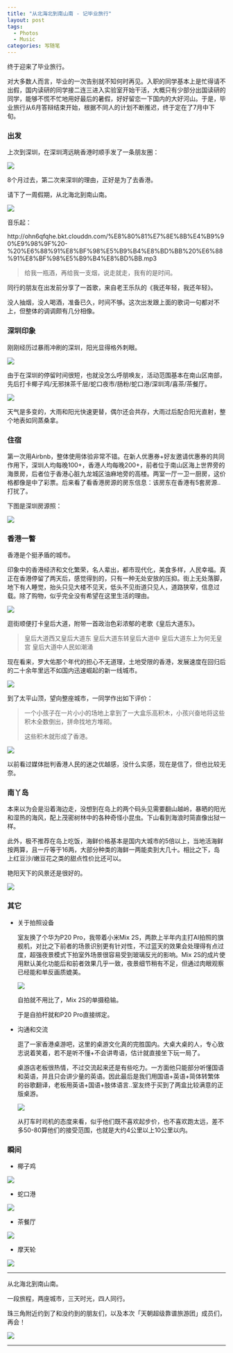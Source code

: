 ```yaml
---
title: "从北海北到南山南 - 记毕业旅行"
layout: post
tags:
  - Photos
  - Music
categories: 写随笔
---
```


终于迎来了毕业旅行。

对大多数人而言，毕业的一次告别就不知何时再见。入职的同学基本上是忙得请不出假，国内读研的同学接二连三进入实验室开始干活，大概只有少部分出国读研的同学，能够不慌不忙地用好最后的暑假，好好留恋一下国内的大好河山。于是，毕业旅行从6月答辩结束开始，根据不同人的计划不断推迟，终于定在了7月中下旬。

<!-- more -->

### 出发

上次到深圳，在深圳湾远眺香港时顺手发了一条朋友圈：

![](http://ohn6qfqhe.bkt.clouddn.com/201807play1.jpg)

8个月过去，第二次来深圳的理由，正好是为了去香港。

请下了一周假期，从北海北到南山南。

![](http://ohn6qfqhe.bkt.clouddn.com/201807play2.jpg)

音乐起：

<p>http://ohn6qfqhe.bkt.clouddn.com/%E8%80%81%E7%8E%8B%E4%B9%90%E9%98%9F%20-%20%E6%88%91%E8%BF%98%E5%B9%B4%E8%BD%BB%20%E6%88%91%E8%BF%98%E5%B9%B4%E8%BD%BB.mp3</p>

> 给我一瓶酒，再给我一支烟，说走就走，我有的是时间。

同行的朋友在出发前分享了一首歌，来自老王乐队的《我还年轻，我还年轻》。

没人抽烟，没人喝酒，准备已久，时间不够。这次出发跟上面的歌词一句都对不上，但整体的调调颇有几分相像。

### 深圳印象

刚刚经历过暴雨冲刷的深圳，阳光显得格外刺眼。

![](http://ohn6qfqhe.bkt.clouddn.com/201807play3.jpg)

由于在深圳的停留时间很短，也就没怎么呼朋唤友，活动范围基本在南山区南部，先后打卡椰子鸡/无邪抹茶千层/蛇口夜市/肠粉/蛇口港/深圳湾/喜茶/茶餐厅。

![](http://ohn6qfqhe.bkt.clouddn.com/201807play4.jpg)

天气是多变的，大雨和阳光快速更替，偶尔还会共存，大雨过后配合阳光直射，整个地表如同蒸桑拿。

### 住宿

第一次用Airbnb，整体使用体验非常不错。在新人优惠券+好友邀请优惠券的共同作用下，深圳人均每晚100+，香港人均每晚200+，前者位于南山区海上世界旁的海景房，后者位于香港心脏九龙城区油麻地旁的高楼。两室一厅一卫一厨房，这价格都像是中了彩票。后来看了看香港房源的房东信息：该房东在香港有5套房源..打扰了。

下图是深圳房源照：

![](http://ohn6qfqhe.bkt.clouddn.com/201807play5.jpg)

### 香港一瞥

香港是个挺矛盾的城市。

印象中的香港经济和文化繁荣，名人辈出，都市现代化，美食多样，人民幸福。真正在香港停留了两天后，感觉得到的，只有一种无处安放的压抑。街上无处落脚，地下有人睡觉，抬头只见大楼不见天，低头不见街道只见人，道路狭窄，信息过载。除了购物，似乎完全没有希望在这里生活的理由。

![](http://ohn6qfqhe.bkt.clouddn.com/201807play6.jpg)

逛街顺便打卡皇后大道，附带一首政治色彩浓郁的老歌《皇后大道东》。

> 皇后大道西又皇后大道东 
> 皇后大道东转皇后大道中 
> 皇后大道东上为何无皇宫 
> 皇后大道中人民如潮涌

现在看来，罗大佑那个年代的担心不无道理，土地受限的香港，发展速度在回归后的二十余年里远不如国内迅速崛起的新一线城市。

![](http://ohn6qfqhe.bkt.clouddn.com/201807play7.jpg)

到了太平山顶，望向整座城市，一同学作出如下评价：

> 一个小孩子在一片小小的场地上拿到了一大盒乐高积木，小孩兴奋地将这些积木全数倒出，拼命找地方堆砌。
>
> 这些积木就形成了香港。

![](http://ohn6qfqhe.bkt.clouddn.com/201807play8.jpg)

以前看过媒体批判香港人民的迷之优越感，没什么实感，现在是信了，但也比较无奈。

### 南丫岛

本来以为会是沿着海边走，没想到在岛上的两个码头见需要翻山越岭，暴晒的阳光和湿热的海风，配上茂密树林中的各种奇怪小昆虫。下山看到海浪时简直像出狱一样。

此外，极不推荐在岛上吃饭，海鲜价格基本是国内大城市的5倍以上，当地活海鲜按两算，且一斤等于16两，大部分种类的海鲜一两能卖到大几十。相比之下，岛上红豆沙/嫩豆花之类的甜点性价比还可以。

艳阳天下的风景还是很好的。

![](http://ohn6qfqhe.bkt.clouddn.com/201807play9.jpg)

### 其它

* 关于拍照设备

  室友换了个华为P20 Pro，我带着小米Mix 2S，两款上半年内主打AI拍照的旗舰机，对比之下前者的场景识别更有针对性，不过蓝天的效果会处理得有点过度，超强夜景模式下拍室外场景很容易受到玻璃反光的影响。Mix 2S的成片使用默认美化功能后和前者效果几乎一致，夜景细节稍有不足，但通过肉眼观察已经能和单反画质媲美。

  ![](http://ohn6qfqhe.bkt.clouddn.com/201807play10.jpg)

  自拍就不用比了，Mix 2S的单摄稳输。

  于是自拍杆就和P20 Pro直接绑定。

* 沟通和交流

  逛了一家香港桌游吧，这里的桌游文化真的完胜国内。大桌大桌的人，专心致志说着笑着，若不是听不懂+不会讲粤语，估计就直接坐下玩一局了。

  桌游店老板很热情，不过交流起来还是有些吃力。一方面他只能部分听懂国语和英语，并且只会讲少量的英语。因此最后是我们用国语+英语+简体转繁体的谷歌翻译，老板用英语+国语+肢体语言..室友终于买到了两盒比较满意的正版桌游。

  ![](http://ohn6qfqhe.bkt.clouddn.com/201807play11.jpg)

  从打车时司机的态度来看，似乎他们既不喜欢起步价，也不喜欢跑太远，差不多50-80算他们的接受范围，也就是大约4公里以上10公里以内。

### 瞬间

* 椰子鸡

![](http://ohn6qfqhe.bkt.clouddn.com/201807play12.jpg)

* 蛇口港

![](http://ohn6qfqhe.bkt.clouddn.com/201807play13.jpg)

* 茶餐厅

![](http://ohn6qfqhe.bkt.clouddn.com/201807play14.jpg)

* 摩天轮

![](http://ohn6qfqhe.bkt.clouddn.com/201807play15.jpg)

---

从北海北到南山南。

一段旅程，两座城市，三天时光，四人同行。

珠三角附近约到了和没约到的朋友们，以及本次「天朝超级靠谱旅游团」成员们，再会！

![](http://ohn6qfqhe.bkt.clouddn.com/201807play16.jpg)

---

